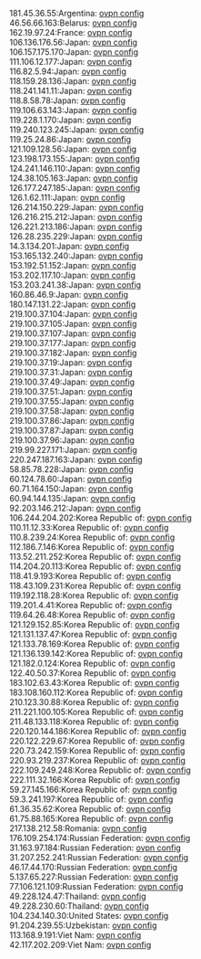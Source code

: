 181.45.36.55:Argentina: [ovpn config](vpn/181_45_36_55.ovpn)  
46.56.66.163:Belarus: [ovpn config](vpn/46_56_66_163.ovpn)  
162.19.97.24:France: [ovpn config](vpn/162_19_97_24.ovpn)  
106.136.176.56:Japan: [ovpn config](vpn/106_136_176_56.ovpn)  
106.157.175.170:Japan: [ovpn config](vpn/106_157_175_170.ovpn)  
111.106.12.177:Japan: [ovpn config](vpn/111_106_12_177.ovpn)  
116.82.5.94:Japan: [ovpn config](vpn/116_82_5_94.ovpn)  
118.159.28.136:Japan: [ovpn config](vpn/118_159_28_136.ovpn)  
118.241.141.11:Japan: [ovpn config](vpn/118_241_141_11.ovpn)  
118.8.58.78:Japan: [ovpn config](vpn/118_8_58_78.ovpn)  
119.106.63.143:Japan: [ovpn config](vpn/119_106_63_143.ovpn)  
119.228.1.170:Japan: [ovpn config](vpn/119_228_1_170.ovpn)  
119.240.123.245:Japan: [ovpn config](vpn/119_240_123_245.ovpn)  
119.25.24.86:Japan: [ovpn config](vpn/119_25_24_86.ovpn)  
121.109.128.56:Japan: [ovpn config](vpn/121_109_128_56.ovpn)  
123.198.173.155:Japan: [ovpn config](vpn/123_198_173_155.ovpn)  
124.241.146.110:Japan: [ovpn config](vpn/124_241_146_110.ovpn)  
124.38.105.163:Japan: [ovpn config](vpn/124_38_105_163.ovpn)  
126.177.247.185:Japan: [ovpn config](vpn/126_177_247_185.ovpn)  
126.1.62.111:Japan: [ovpn config](vpn/126_1_62_111.ovpn)  
126.214.150.229:Japan: [ovpn config](vpn/126_214_150_229.ovpn)  
126.216.215.212:Japan: [ovpn config](vpn/126_216_215_212.ovpn)  
126.221.213.186:Japan: [ovpn config](vpn/126_221_213_186.ovpn)  
126.28.235.229:Japan: [ovpn config](vpn/126_28_235_229.ovpn)  
14.3.134.201:Japan: [ovpn config](vpn/14_3_134_201.ovpn)  
153.165.132.240:Japan: [ovpn config](vpn/153_165_132_240.ovpn)  
153.192.51.152:Japan: [ovpn config](vpn/153_192_51_152.ovpn)  
153.202.117.10:Japan: [ovpn config](vpn/153_202_117_10.ovpn)  
153.203.241.38:Japan: [ovpn config](vpn/153_203_241_38.ovpn)  
160.86.46.9:Japan: [ovpn config](vpn/160_86_46_9.ovpn)  
180.147.131.22:Japan: [ovpn config](vpn/180_147_131_22.ovpn)  
219.100.37.104:Japan: [ovpn config](vpn/219_100_37_104.ovpn)  
219.100.37.105:Japan: [ovpn config](vpn/219_100_37_105.ovpn)  
219.100.37.107:Japan: [ovpn config](vpn/219_100_37_107.ovpn)  
219.100.37.177:Japan: [ovpn config](vpn/219_100_37_177.ovpn)  
219.100.37.182:Japan: [ovpn config](vpn/219_100_37_182.ovpn)  
219.100.37.19:Japan: [ovpn config](vpn/219_100_37_19.ovpn)  
219.100.37.31:Japan: [ovpn config](vpn/219_100_37_31.ovpn)  
219.100.37.49:Japan: [ovpn config](vpn/219_100_37_49.ovpn)  
219.100.37.51:Japan: [ovpn config](vpn/219_100_37_51.ovpn)  
219.100.37.55:Japan: [ovpn config](vpn/219_100_37_55.ovpn)  
219.100.37.58:Japan: [ovpn config](vpn/219_100_37_58.ovpn)  
219.100.37.86:Japan: [ovpn config](vpn/219_100_37_86.ovpn)  
219.100.37.87:Japan: [ovpn config](vpn/219_100_37_87.ovpn)  
219.100.37.96:Japan: [ovpn config](vpn/219_100_37_96.ovpn)  
219.99.227.171:Japan: [ovpn config](vpn/219_99_227_171.ovpn)  
220.247.187.163:Japan: [ovpn config](vpn/220_247_187_163.ovpn)  
58.85.78.228:Japan: [ovpn config](vpn/58_85_78_228.ovpn)  
60.124.78.60:Japan: [ovpn config](vpn/60_124_78_60.ovpn)  
60.71.164.150:Japan: [ovpn config](vpn/60_71_164_150.ovpn)  
60.94.144.135:Japan: [ovpn config](vpn/60_94_144_135.ovpn)  
92.203.146.212:Japan: [ovpn config](vpn/92_203_146_212.ovpn)  
106.244.204.202:Korea Republic of: [ovpn config](vpn/106_244_204_202.ovpn)  
110.11.12.33:Korea Republic of: [ovpn config](vpn/110_11_12_33.ovpn)  
110.8.239.24:Korea Republic of: [ovpn config](vpn/110_8_239_24.ovpn)  
112.186.7.146:Korea Republic of: [ovpn config](vpn/112_186_7_146.ovpn)  
113.52.211.252:Korea Republic of: [ovpn config](vpn/113_52_211_252.ovpn)  
114.204.20.113:Korea Republic of: [ovpn config](vpn/114_204_20_113.ovpn)  
118.41.9.193:Korea Republic of: [ovpn config](vpn/118_41_9_193.ovpn)  
118.43.109.231:Korea Republic of: [ovpn config](vpn/118_43_109_231.ovpn)  
119.192.118.28:Korea Republic of: [ovpn config](vpn/119_192_118_28.ovpn)  
119.201.4.41:Korea Republic of: [ovpn config](vpn/119_201_4_41.ovpn)  
119.64.26.48:Korea Republic of: [ovpn config](vpn/119_64_26_48.ovpn)  
121.129.152.85:Korea Republic of: [ovpn config](vpn/121_129_152_85.ovpn)  
121.131.137.47:Korea Republic of: [ovpn config](vpn/121_131_137_47.ovpn)  
121.133.78.169:Korea Republic of: [ovpn config](vpn/121_133_78_169.ovpn)  
121.136.139.142:Korea Republic of: [ovpn config](vpn/121_136_139_142.ovpn)  
121.182.0.124:Korea Republic of: [ovpn config](vpn/121_182_0_124.ovpn)  
122.40.50.37:Korea Republic of: [ovpn config](vpn/122_40_50_37.ovpn)  
183.102.63.43:Korea Republic of: [ovpn config](vpn/183_102_63_43.ovpn)  
183.108.160.112:Korea Republic of: [ovpn config](vpn/183_108_160_112.ovpn)  
210.123.30.88:Korea Republic of: [ovpn config](vpn/210_123_30_88.ovpn)  
211.221.100.105:Korea Republic of: [ovpn config](vpn/211_221_100_105.ovpn)  
211.48.133.118:Korea Republic of: [ovpn config](vpn/211_48_133_118.ovpn)  
220.120.144.186:Korea Republic of: [ovpn config](vpn/220_120_144_186.ovpn)  
220.122.229.67:Korea Republic of: [ovpn config](vpn/220_122_229_67.ovpn)  
220.73.242.159:Korea Republic of: [ovpn config](vpn/220_73_242_159.ovpn)  
220.93.219.237:Korea Republic of: [ovpn config](vpn/220_93_219_237.ovpn)  
222.109.249.248:Korea Republic of: [ovpn config](vpn/222_109_249_248.ovpn)  
222.111.32.166:Korea Republic of: [ovpn config](vpn/222_111_32_166.ovpn)  
59.27.145.166:Korea Republic of: [ovpn config](vpn/59_27_145_166.ovpn)  
59.3.241.197:Korea Republic of: [ovpn config](vpn/59_3_241_197.ovpn)  
61.36.35.62:Korea Republic of: [ovpn config](vpn/61_36_35_62.ovpn)  
61.75.88.165:Korea Republic of: [ovpn config](vpn/61_75_88_165.ovpn)  
217.138.212.58:Romania: [ovpn config](vpn/217_138_212_58.ovpn)  
176.109.254.174:Russian Federation: [ovpn config](vpn/176_109_254_174.ovpn)  
31.163.97.184:Russian Federation: [ovpn config](vpn/31_163_97_184.ovpn)  
31.207.252.241:Russian Federation: [ovpn config](vpn/31_207_252_241.ovpn)  
46.17.44.170:Russian Federation: [ovpn config](vpn/46_17_44_170.ovpn)  
5.137.65.227:Russian Federation: [ovpn config](vpn/5_137_65_227.ovpn)  
77.106.121.109:Russian Federation: [ovpn config](vpn/77_106_121_109.ovpn)  
49.228.124.47:Thailand: [ovpn config](vpn/49_228_124_47.ovpn)  
49.228.230.60:Thailand: [ovpn config](vpn/49_228_230_60.ovpn)  
104.234.140.30:United States: [ovpn config](vpn/104_234_140_30.ovpn)  
91.204.239.55:Uzbekistan: [ovpn config](vpn/91_204_239_55.ovpn)  
113.168.9.191:Viet Nam: [ovpn config](vpn/113_168_9_191.ovpn)  
42.117.202.209:Viet Nam: [ovpn config](vpn/42_117_202_209.ovpn)  
